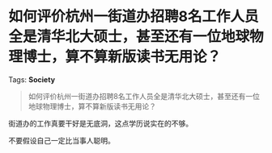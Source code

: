 # 如何评价杭州一街道办招聘8名工作人员全是清华北大硕士，甚至还有一位地球物理博士，算不算新版读书无用论？

Tags: **Society**

> 如何评价杭州一街道办招聘8名工作人员全是清华北大硕士，甚至还有一位地球物理博士，算不算新版读书无用论？

街道办的工作真要干好是无底洞，这点学历说实在的不够。

不要假设自己一定比当事人聪明。



